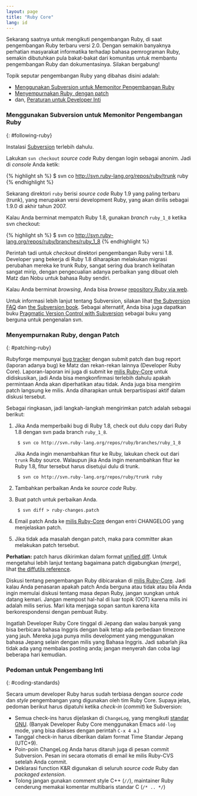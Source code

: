 ```yaml
---
layout: page
title: "Ruby Core"
lang: id
---
```


Sekarang saatnya untuk mengikuti pengembangan Ruby, di saat pengembangan
Ruby terbaru versi 2.0. Dengan semakin banyaknya perhatian masyarakat
informatika terhadap bahasa pemrograman Ruby, semakin dibutuhkan pula
bakat-bakat dari komunitas untuk membantu pengembangan Ruby dan
dokumentasinya. Silakan bergabung!

Topik seputar pengembangan Ruby yang dibahas disini adalah:

* [Menggunakan Subversion untuk Memonitor Pengembangan
  Ruby](#following-ruby)
* [Menyempurnakan Ruby, dengan patch](#patching-ruby)
* dan, [Peraturan untuk Developer Inti](#coding-standards)

### Menggunakan Subversion untuk Memonitor Pengembangan Ruby
{: #following-ruby}

Instalasi [Subversion][1] terlebih dahulu.

Lakukan `svn checkout` *source code* Ruby dengan login sebagai anonim.
Jadi di *console* Anda ketik:

{% highlight sh %}
$ svn co http://svn.ruby-lang.org/repos/ruby/trunk ruby
{% endhighlight %}

Sekarang direktori `ruby` berisi *source code* Ruby 1.9 yang paling
terbaru (trunk), yang merupakan versi development Ruby, yang akan
dirilis sebagai 1.9.0 di akhir tahun 2007.

Kalau Anda berminat mempatch Ruby 1.8, gunakan *branch* `ruby_1_8`
ketika svn checkout:

{% highlight sh %}
$ svn co http://svn.ruby-lang.org/repos/ruby/branches/ruby_1_8
{% endhighlight %}

Perintah tadi untuk *checkout* direktori pengembangan Ruby versi 1.8.
Developer yang bekerja di Ruby 1.8 diharapkan melakukan migrasi
perubahan mereka ke trunk Ruby, sangat sering dua branch kelihatan
sangat mirip, dengan pengecualian adanya perbaikan yang dibuat oleh Matz
dan Nobu untuk bahasa Ruby sendiri.

Kalau Anda berminat *browsing*, Anda bisa *browse* [repository Ruby via
web][2].

Untuk informasi lebih lanjut tentang Subversion, silakan lihat [the
Subversion FAQ][3] dan [the Subversion book][4]. Sebagai alternatif,
Anda bisa juga dapatkan buku [Pragmatic Version Control with
Subversion][5] sebagai buku yang berguna untuk pengenalan svn.

### Menyempurnakan Ruby, dengan Patch
{: #patching-ruby}

Rubyforge mempunyai [bug tracker][6] dengan submit patch dan bug report
(laporan adanya bug) ke Matz dan rekan-rekan lainnya (Developer Ruby
Core). Laporan-laporan ini juga di submit ke [milis
Ruby-Core](/id/community/mailing-lists/) untuk didiskusikan,
jadi Anda bisa mengkonfirmasi terlebih dahulu apakah permintaan Anda
akan diperhatikan atau tidak. Anda juga bisa mengirim patch langsung ke
milis. Anda diharapkan untuk berpartisipasi aktif dalam diskusi
tersebut.

Sebagai ringkasan, jadi langkah-langkah mengirimkan patch adalah sebagai
berikut:

1.  Jika Anda memperbaiki bug di Ruby 1.8, check out dulu copy dari Ruby
    1.8 dengan svn pada branch `ruby_1_8`.

         $ svn co http://svn.ruby-lang.org/repos/ruby/branches/ruby_1_8

    Jika Anda ingin menambahkan fitur ke Ruby, lakukan check out dari
    `trunk` Ruby source. Walaupun jika Anda ingin menambahkan fitur ke
    Ruby 1.8, fitur tersebut harus disetujui dulu di trunk.

         $ svn co http://svn.ruby-lang.org/repos/ruby/trunk ruby

2.  Tambahkan perbaikan Anda ke *source code* Ruby.
3.  Buat patch untuk perbaikan Anda.

         $ svn diff > ruby-changes.patch

4.  Email patch Anda ke [milis
    Ruby-Core](/id/community/mailing-lists/) dengan entri
    CHANGELOG yang menjelaskan patch.
5.  Jika tidak ada masalah dengan patch, maka para committer akan
    melakukan patch tersebut.

**Perhatian:** patch harus dikirimkan dalam format [unified diff][7].
Untuk mengetahui lebih lanjut tentang bagaimana patch digabungkan
(*merge*), lihat [the diffutils reference][8].

Diskusi tentang pengembangan Ruby dibicarakan di [milis
Ruby-Core](/id/community/mailing-lists/). Jadi kalau Anda
penasaran apakah patch Anda berguna atau tidak atau bila Anda ingin
memulai diskusi tentang masa depan Ruby, jangan sungkan untuk datang
kemari. Jangan mempost hal-hal di luar topik (OOT) karena milis ini
adalah milis serius. Mari kita menjaga sopan santun karena kita
berkorespondensi dengan pembuat Ruby.

Ingatlah Developer Ruby Core tinggal di Jepang dan walau banyak yang
bisa berbicara bahasa Inggris dengan baik tetap ada perbedaan timezone
yang jauh. Mereka juga punya milis development yang menggunakan bahasa
Jepang selain dengan milis yang Bahasa Inggris. Jadi sabarlah jika tidak
ada yang membalas posting anda; jangan menyerah dan coba lagi beberapa
hari kemudian.

### Pedoman untuk Pengembang Inti
{: #coding-standards}

Secara umum developer Ruby harus sudah terbiasa dengan *source code* dan
*style* pengembangan yang digunakan oleh tim Ruby Core. Supaya jelas,
pedoman berikut harus dipatuhi ketika *check-in* (*commit*) ke
Subversion:

* Semua check-ins harus dijelaskan di `ChangeLog`, yang mengikuti
  [standar GNU][9]. (Banyak Developer Ruby Core menggunakan Emacs
  `add-log` mode, yang bisa diakses dengan perintah `C-x 4 a`.)
* Tanggal check-in harus diberikan dalam format Time Standar Jepang
  (UTC+9).
* Poin-poin ChangeLog Anda harus ditaruh juga di pesan commit
  Subversion. Pesan ini secara otomatis di email ke milis Ruby-CVS
  setelah Anda commit.
* Deklarasi function K&amp;R digunakan di seluruh *source code* Ruby dan
  *packaged extension*.
* Tolong jangan gunakan comment style C++ (`//`), maintainer Ruby
  cenderung memakai komentar multibaris standar C (`/* .. */`)



[1]: http://subversion.apache.org/
[2]: http://svn.ruby-lang.org/cgi-bin/viewvc.cgi/
[3]: http://subversion.apache.org/faq.html
[4]: http://svnbook.org
[5]: http://www.pragmaticprogrammer.com/titles/svn/
[6]: http://rubyforge.org/tracker/?func=browse&amp;group_id=426&amp;atid=1698
[7]: http://www.gnu.org/software/diffutils/manual/html_node/Unified-Format.html
[8]: http://www.gnu.org/software/diffutils/manual/html_node/Merging-with-patch.html#Merging%20with%20patch
[9]: http://www.gnu.org/prep/standards/standards.html#Change-Logs
